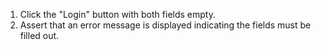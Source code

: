1. Click the "Login" button with both fields empty.
2. Assert that an error message is displayed indicating the fields must be filled out.